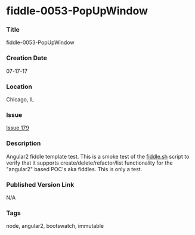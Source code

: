 fiddle-0053-PopUpWindow
======

### Title

fiddle-0053-PopUpWindow


### Creation Date

07-17-17


### Location

Chicago, IL


### Issue

[Issue 179](https://github.com/bradyhouse/house/issues/179)


### Description

Angular2 fiddle template test.  This is a smoke test of the [fiddle.sh](../../scripts/fiddle.sh) script to verify that
it supports create/delete/refactor/list functionality for the "angular2" based POC's aka fiddles. This is only a test.


### Published Version Link

N/A


### Tags

node, angular2, bootswatch, immutable
